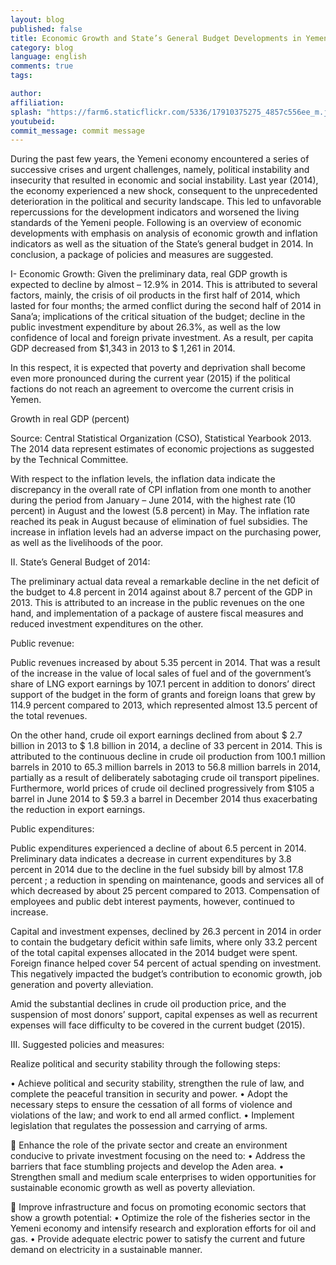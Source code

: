 ```yaml
---
layout: blog
published: false
title: Economic Growth and State’s General Budget Developments in Yemen 2014
category: blog
language: english
comments: true
tags: 

author: 
affiliation: 
splash: "https://farm6.staticflickr.com/5336/17910375275_4857c556ee_m.jpg"
youtubeid: 
commit_message: commit message
---
```

During the past few years, the Yemeni economy encountered a series of successive crises and urgent challenges, namely, political instability and insecurity that resulted in economic and social instability. Last year (2014), the economy experienced a new shock, consequent to the unprecedented deterioration in the political and security landscape. This led to unfavorable repercussions for the development indicators and worsened the living standards of the Yemeni people. Following is an overview of economic developments with emphasis on analysis of economic growth and inflation indicators as well as the situation of the State’s general budget in 2014. In conclusion, a package of policies and measures are suggested.   


I-	Economic Growth:
Given the preliminary data, real GDP growth is expected to decline by almost – 12.9% in 2014. This is attributed to several factors, mainly, the crisis of oil products in the first half of 2014, which lasted for four months; the armed conflict during the second half of 2014 in Sana’a; implications of the critical situation of the budget; decline in the public investment expenditure by about 26.3%, as well as the low confidence of local and foreign private investment. As a result, per capita GDP decreased from $1,343 in 2013 to $ 1,261 in 2014. 

In this respect, it is expected that poverty and deprivation shall become even more pronounced during the current year (2015) if the political factions do not reach an agreement to overcome the current crisis in Yemen. 

Growth in real GDP (percent)



Source: Central Statistical Organization (CSO), Statistical Yearbook 2013. The 2014 data represent estimates of economic projections as suggested by the Technical Committee.

With respect to the inflation levels, the inflation data indicate the discrepancy in the overall rate of CPI inflation from one month to another during the period from January – June 2014, with the highest rate (10 percent) in August and the lowest (5.8 percent) in May. The inflation rate reached its peak in August because of elimination of fuel subsidies. The increase in inflation levels had an adverse impact on the purchasing power, as well as the livelihoods of the poor. 

II. State’s General Budget of 2014:

The preliminary actual data reveal a remarkable decline in the net deficit of the budget to 4.8 percent in 2014 against about 8.7 percent of the GDP in 2013. This is attributed to an increase in the public revenues on the one hand, and implementation of a package of austere fiscal measures and reduced investment expenditures on the other.

Public revenue: 

Public revenues increased by about 5.35 percent in 2014. That was a result of the increase in the value of local sales of fuel and of the government’s share of LNG export earnings by 107.1 percent in addition to donors’ direct support of the budget in the form of grants and foreign loans that grew by 114.9 percent compared to 2013, which represented almost 13.5 percent of the total revenues. 

On the other hand, crude oil export earnings declined from about $ 2.7 billion in 2013 to $ 1.8 billion in 2014, a decline of 33 percent in 2014. This is attributed to the continuous decline in crude oil production from 100.1 million barrels in 2010 to 65.3 million barrels in 2013 to 56.8 million barrels in 2014, partially as a result of deliberately sabotaging crude oil transport pipelines. Furthermore, world prices of crude oil declined progressively from $105 a barrel in June 2014 to $ 59.3 a barrel in December 2014 thus exacerbating the reduction in export earnings.

Public expenditures: 

Public expenditures experienced a decline of about 6.5 percent in 2014. Preliminary data indicates a decrease in current expenditures by 3.8 percent in 2014 due to the decline in the fuel subsidy bill by almost 17.8 percent ; a reduction in spending on maintenance, goods and services all of which decreased by about 25 percent compared to 2013. Compensation of employees and public debt interest payments, however, continued to increase.   

Capital and investment expenses, declined by 26.3 percent in 2014 in order to contain the budgetary deficit within safe limits, where only 33.2 percent of the total capital expenses allocated in the 2014 budget were spent. Foreign finance helped cover 54 percent of actual spending on investment. This negatively impacted the budget’s contribution to economic growth, job generation and poverty alleviation.

Amid the substantial declines in crude oil production price, and the suspension of most donors’ support, capital expenses as well as recurrent expenses will face difficulty to be covered in the current budget (2015).

III. Suggested policies and measures:

Realize political and security stability through the following steps:

•	Achieve political and security stability, strengthen the rule of law, and complete the peaceful transition in security and power.
•	Adopt the necessary steps to ensure the cessation of all forms of violence and violations of the law; and work to end all armed conflict.
•	Implement legislation that regulates the possession and carrying of arms. 

	Enhance the role of the private sector and create an environment conducive to private investment focusing on the need to: 
•	Address the barriers that face stumbling projects and develop the Aden area.
•	Strengthen small and medium scale enterprises to widen opportunities for sustainable economic growth as well as poverty alleviation. 

	Improve infrastructure and focus on promoting economic sectors that show a growth potential:
•	Optimize the role of the fisheries sector in the Yemeni economy and intensify research and exploration efforts for oil and gas.
•	Provide adequate electric power to satisfy the current and future demand on electricity in a sustainable manner.